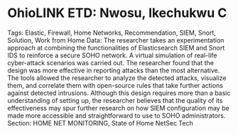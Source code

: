 # OhioLINK ETD: Nwosu, Ikechukwu C

Tags: Elastic, Firewall, Home Networks, Recommendation, SIEM, Snort, Solution, Work from Home
Data: The researcher takes an experimentation approach at combining the functionalities of Elasticsearch SIEM and Snort IDS to reinforce a secure SOHO network. A virtual simulation of real-life cyber-attack scenarios was carried out. The researcher found that the design was more effective in reporting attacks than the most alternative. The tools allowed the researcher to analyze the detected attacks, visualize them, and correlate them with open-source rules that take further actions against detected intrusions. Although this design requires more than a basic understanding of setting up, the researcher believes that the quality of its effectiveness may spur further research on how SIEM configuration may be made more accessible and straightforward to use to SOHO administrators.
Section: HOME NET MONITORING, State of Home NetSec Tech